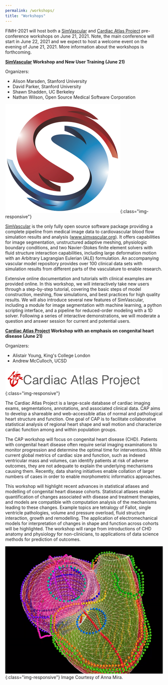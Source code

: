 ```yaml
---
permalink: /workshops/
title: "Workshops"
---
```


FIMH-2021 will host both a [SimVascular](http://www.simvascular.org) and [Cardiac Atlas Project](https://www.cardiacatlas.org) pre-conference workshops on June 21, 2021. Note, the main conference will start in June 22, 2021 and we expect to host a welcome event on the evening of June 21, 2021. More information about the workshops is forthcoming.

**[SimVascular](http://www.simvascular.org) Workshop and New User Training (June 21)**

Organizers:       
* Alison Marsden, Stanford University
* David Parker, Stanford University
* Shawn Shadden, UC Berkeley
* Nathan Wilson, Open Source Medical Software Corporation

![SimVascular](/assets/images/SimVascular.jpg){:class="img-responsive"}

[SimVascular](http://www.simvascular.org) is the only fully open source software package providing a complete pipeline from medical image data to cardiovascular blood flow simulation results and analysis (www.simvascular.org).  It offers capabilities for image segmentation, unstructured adaptive meshing, physiologic boundary conditions, and two Navier-Stokes finite element solvers with fluid structure interaction capabilities, including large deformation motion with an Arbitrary Lagrangian Eulerian (ALE) formulation.  An accompanying vascular model repository provides over 100 clinical data sets with simulation results from different parts of the vasculature to enable research.  

Extensive online documentation and tutorials with clinical examples are provided online. 
In this workshop, we will interactively take new users through a step-by-step tutorial, covering the basic steps of model construction, meshing, flow simulations, and best practices for high quality results. We will also introduce several new features of SimVascular, including a module for image segmentation with machine learning, a python scripting interface, and a pipeline for reduced-order modeling with a 1D solver.  Following a series of interactive demonstrations, we will moderate a question and answer session for current and potential users.   



**[Cardiac Atlas Project](https://www.cardiacatlas.org) Workshop with an emphasis on congenital heart disease (June 21)**

Organizers:       
* Alistair Young, King's College London
* Andrew McCulloch, UCSD

![CAP](/assets/images/cap-logo-header.png){:class="img-responsive"}

The Cardiac Atlas Project is a large-scale database of cardiac imaging exams, segmentations, annotations, and associated clinical data. CAP aims to develop a shareable and web-accessible atlas of normal and pathological heart structure and function. One goal of CAP is to facilitate collaborative statistical analysis of regional heart shape and wall motion and characterize cardiac function among and within population groups.

The CAP workshop will focus on congenital heart disease (CHD). Patients with congenital heart disease often require serial imaging examinations to monitor progression and determine the optimal time for interventions. While current global metrics of cardiac size and function, such as indexed ventricular mass and volumes, can identify patients at risk of adverse outcomes, they are not adequate to explain the underlying mechanisms causing them. Recently, data sharing initiatives enable collation of larger numbers of cases in order to enable morphometric informatics approaches. 

This workshop will highlight recent advances in statistical atlases and modelling of congenital heart disease cohorts. Statistical atlases enable quantification of changes associated with disease and treatment therapies, and models are compatible with computation analysis of the mechanisms leading to these changes. Example topics are tetralogy of Fallot, single ventricle pathologies, volume and pressure overload, fluid structure interaction, growth and remodelling. The application of electromechanical models for interpretation of changes in shape and function across cohorts will be highlighted. The workshop will range from introductions of CHD anatomy and physiology for non-clinicians, to applications of data science methods for prediction of outcomes.

![CAP](/assets/images/CAP_Fig.png){:class="img-responsive"}
Image Courtesy of Anna Mira.
